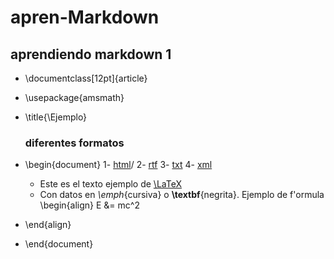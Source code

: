 # apren-Markdown
## aprendiendo markdown 1
- \documentclass[12pt]{article}
- \usepackage{amsmath}
- \title{\Ejemplo}
  ### diferentes formatos
- \begin{document}
  1- [html](https://github.com/danybea/apren-Markdown/blob/master/prueba1.html)/
  2- [rtf](https://github.com/danybea/apren-Markdown/blob/master/prueba1.RTF)
  3- [txt](https://github.com/danybea/apren-Markdown/blob/master/prueba1.txt)
  4- [xml](https://github.com/danybea/apren-Markdown/edit/master/prueba1.xml)
  
  - Este es el texto ejemplo de [\LaTeX](https://github.com/danybea/apren-Markdown/blob/master/README.md
)
  - Con datos en _\emph_{cursiva} o **\textbf**{negrita}.
Ejemplo de f\'ormula
\begin{align}
E &= mc^2
- \end{align}
- \end{document}

